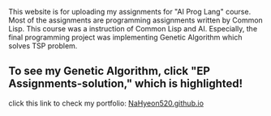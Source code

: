 
This website is for uploading my assignments for "AI Prog Lang" course. 
Most of the assignments are programming assignments written by Common Lisp.
This course was a instruction of Common Lisp and AI. 
Especially, the final programming project was implementing Genetic Algorithm which solves TSP problem.

<h2> To see my Genetic Algorithm, click "EP Assignments-solution," which is highlighted! </h2>
click this link to check my portfolio: <a href="https://nahyeon520.github.io">NaHyeon520.github.io</a>

